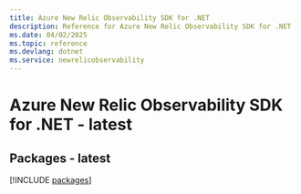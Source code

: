 ```yaml
---
title: Azure New Relic Observability SDK for .NET
description: Reference for Azure New Relic Observability SDK for .NET
ms.date: 04/02/2025
ms.topic: reference
ms.devlang: dotnet
ms.service: newrelicobservability
---
```

# Azure New Relic Observability SDK for .NET - latest
## Packages - latest
[!INCLUDE [packages](new-relic-observability-index.md)]